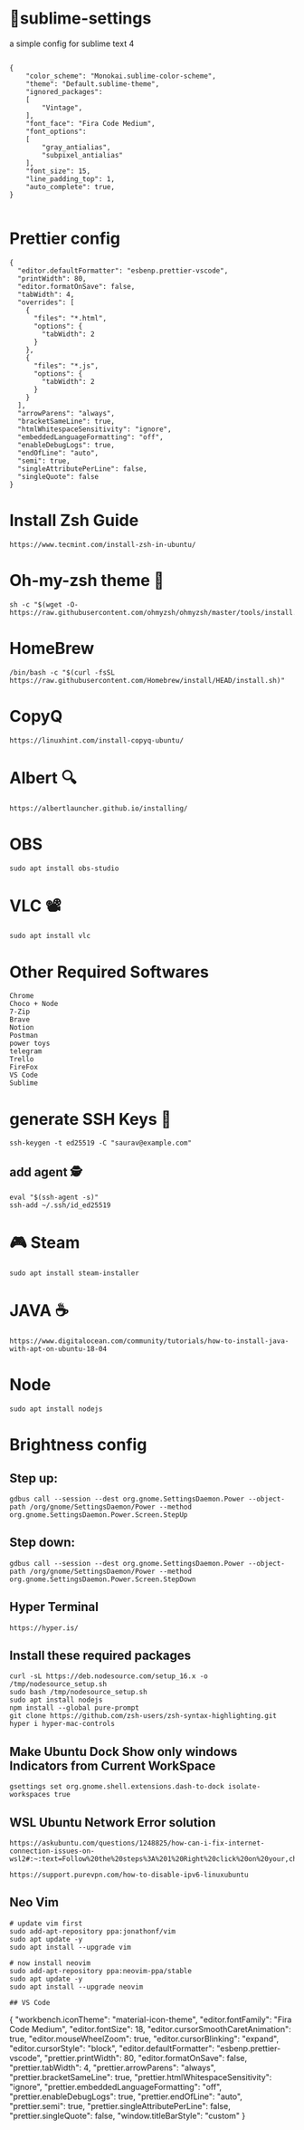 # 📒sublime-settings
a simple config for sublime text 4

```

{
	"color_scheme": "Monokai.sublime-color-scheme",
	"theme": "Default.sublime-theme",
	"ignored_packages":
	[
		"Vintage",
	],
	"font_face": "Fira Code Medium",
	"font_options":
	[
	    "gray_antialias",
	    "subpixel_antialias"
	],
	"font_size": 15,
	"line_padding_top": 1,
	"auto_complete": true,
}


```

# Prettier config
```
{
  "editor.defaultFormatter": "esbenp.prettier-vscode",
  "printWidth": 80,
  "editor.formatOnSave": false,
  "tabWidth": 4,
  "overrides": [
    {
      "files": "*.html",
      "options": {
        "tabWidth": 2
      }
    },
    {
      "files": "*.js",
      "options": {
        "tabWidth": 2
      }
    }
  ],
  "arrowParens": "always",
  "bracketSameLine": true,
  "htmlWhitespaceSensitivity": "ignore",
  "embeddedLanguageFormatting": "off",
  "enableDebugLogs": true,
  "endOfLine": "auto",
  "semi": true,
  "singleAttributePerLine": false,
  "singleQuote": false
}
```

# Install Zsh Guide
```
https://www.tecmint.com/install-zsh-in-ubuntu/
```
# Oh-my-zsh theme 🎴
```
sh -c "$(wget -O- https://raw.githubusercontent.com/ohmyzsh/ohmyzsh/master/tools/install.sh)"
```

# HomeBrew 
```
/bin/bash -c "$(curl -fsSL https://raw.githubusercontent.com/Homebrew/install/HEAD/install.sh)"
```
# CopyQ
```
https://linuxhint.com/install-copyq-ubuntu/
```
# Albert 🔍
```
https://albertlauncher.github.io/installing/
```
# OBS
```
sudo apt install obs-studio
```
# VLC 📽
```
sudo apt install vlc
```
# Other Required Softwares
```
Chrome
Choco + Node
7-Zip
Brave
Notion
Postman
power toys
telegram
Trello
FireFox
VS Code
Sublime
```
# generate SSH Keys 🔐
```
ssh-keygen -t ed25519 -C "saurav@example.com"
```
## add agent 🕵️
```
eval "$(ssh-agent -s)"
ssh-add ~/.ssh/id_ed25519
```
# 🎮 Steam
```
sudo apt install steam-installer
```
# JAVA ☕
```
https://www.digitalocean.com/community/tutorials/how-to-install-java-with-apt-on-ubuntu-18-04
```
# Node
```
sudo apt install nodejs
```
# Brightness config
## Step up:
```
gdbus call --session --dest org.gnome.SettingsDaemon.Power --object-path /org/gnome/SettingsDaemon/Power --method org.gnome.SettingsDaemon.Power.Screen.StepUp
```

## Step down:
```
gdbus call --session --dest org.gnome.SettingsDaemon.Power --object-path /org/gnome/SettingsDaemon/Power --method org.gnome.SettingsDaemon.Power.Screen.StepDown
```

## Hyper Terminal

```
https://hyper.is/
```
## Install these required packages
```
curl -sL https://deb.nodesource.com/setup_16.x -o /tmp/nodesource_setup.sh
sudo bash /tmp/nodesource_setup.sh
sudo apt install nodejs
npm install --global pure-prompt
git clone https://github.com/zsh-users/zsh-syntax-highlighting.git
hyper i hyper-mac-controls
```

## Make Ubuntu Dock Show only windows Indicators from Current WorkSpace
```
gsettings set org.gnome.shell.extensions.dash-to-dock isolate-workspaces true
```

## WSL Ubuntu Network Error solution
```
https://askubuntu.com/questions/1248825/how-can-i-fix-internet-connection-issues-on-wsl2#:~:text=Follow%20the%20steps%3A%201%20Right%20click%20on%20your,checkbox%20specifying%20IPv6%20connection%2C%20uncheck%20it.%20img.%20
```
```
https://support.purevpn.com/how-to-disable-ipv6-linuxubuntu
```

## Neo Vim
```
# update vim first
sudo add-apt-repository ppa:jonathonf/vim
sudo apt update -y
sudo apt install --upgrade vim

# now install neovim
sudo add-apt-repository ppa:neovim-ppa/stable
sudo apt update -y
sudo apt install --upgrade neovim

## VS Code
```
{
    "workbench.iconTheme": "material-icon-theme",
    "editor.fontFamily": "Fira Code Medium",
    "editor.fontSize": 18,
    "editor.cursorSmoothCaretAnimation": true,
    "editor.mouseWheelZoom": true,
    "editor.cursorBlinking": "expand",
    "editor.cursorStyle": "block",
    "editor.defaultFormatter": "esbenp.prettier-vscode",
    "prettier.printWidth": 80,
    "editor.formatOnSave": false,
    "prettier.tabWidth": 4,
    "prettier.arrowParens": "always",
    "prettier.bracketSameLine": true,
    "prettier.htmlWhitespaceSensitivity": "ignore",
    "prettier.embeddedLanguageFormatting": "off",
    "prettier.enableDebugLogs": true,
    "prettier.endOfLine": "auto",
    "prettier.semi": true,
    "prettier.singleAttributePerLine": false,
    "prettier.singleQuote": false,
    "window.titleBarStyle": "custom"
}
```




